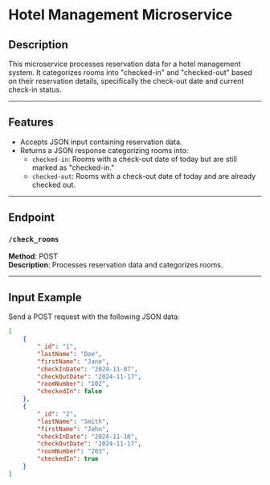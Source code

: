 # Hotel Management Microservice

## Description
This microservice processes reservation data for a hotel management system. It categorizes rooms into "checked-in" and "checked-out" based on their reservation details, specifically the check-out date and current check-in status.

---

## Features
- Accepts JSON input containing reservation data.
- Returns a JSON response categorizing rooms into:
  - `checked-in`: Rooms with a check-out date of today but are still marked as "checked-in."
  - `checked-out`: Rooms with a check-out date of today and are already checked out.

---

## Endpoint
### `/check_rooms`
**Method**: POST  
**Description**: Processes reservation data and categorizes rooms.

---

## Input Example
Send a POST request with the following JSON data:

```json
[
    {
        "_id": "1",
        "lastName": "Doe",
        "firstName": "Jane",
        "checkInDate": "2024-11-07",
        "checkOutDate": "2024-11-17",
        "roomNumber": "102",
        "checkedIn": false
    },
    {
        "_id": "2",
        "lastName": "Smith",
        "firstName": "John",
        "checkInDate": "2024-11-10",
        "checkOutDate": "2024-11-17",
        "roomNumber": "203",
        "checkedIn": true
    }
]
